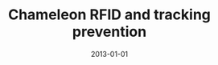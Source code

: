 ---
# Documentation: https://wowchemy.com/docs/managing-content/

title: Chameleon RFID and tracking prevention
subtitle: ''
summary: ''
authors:
- Marek Klonowski
- Mirosław Kutyłowski
- Piotr Syga
tags: []
categories: []
date: '2013-01-01'
lastmod: 2022-10-07T05:13:50Z
featured: false
draft: false

# Featured image
# To use, add an image named `featured.jpg/png` to your page's folder.
# Focal points: Smart, Center, TopLeft, Top, TopRight, Left, Right, BottomLeft, Bottom, BottomRight.
image:
  caption: ''
  focal_point: ''
  preview_only: false

# Projects (optional).
#   Associate this post with one or more of your projects.
#   Simply enter your project's folder or file name without extension.
#   E.g. `projects = ["internal-project"]` references `content/project/deep-learning/index.md`.
#   Otherwise, set `projects = []`.
projects: []
publishDate: '2022-10-07T05:13:49.306804Z'
publication_types:
- '1'
abstract: ''
publication: '*Radio Frequency Identification System Security : RFIDsec’13 Asia Workshop
  Proceedings*'
doi: 10.3233/978-1-61499-328-5-17
---
